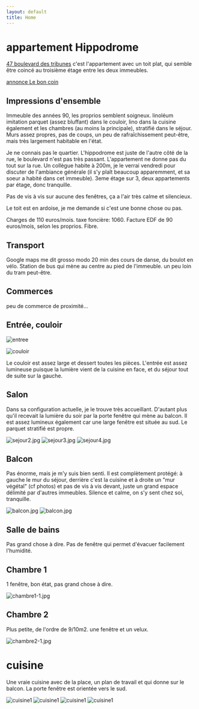 ```yaml
---
layout: default
title: Home
---
```


# appartement Hippodrome

[47 boulevard des tribunes](https://www.google.fr/maps/place/47+Boulevard+des+Tribunes,+44300+Nantes/@47.2487444,-1.5689604,62a,35y,39.58t/data=!3m1!1e3!4m5!3m4!1s0x4805edd117053351:0xf5b324641bc0c08f!8m2!3d47.2491962!4d-1.5687623)
c'est l'appartement avec un toit plat, qui semble être coincé au troisième étage entre les deux immeubles.

[annonce Le bon coin](https://www.leboncoin.fr/ventes_immobilieres/1819711538.htm/)


## Impressions d'ensemble
Immeuble des années 90, les proprios semblent soigneux.
linoléum imitation parquet (assez bluffant) dans le couloir, lino dans la cuisine également et les chambres (au moins la principale), stratifié dans le séjour.
Murs assez propres, pas de coups, un peu de rafraîchissement peut-être, mais très largement habitable en l'état.

Je ne connais pas le quartier. L'hippodrome est juste de l'autre côté de la rue, le boulevard n'est pas très passant. L'appartement ne donne pas du tout sur la rue.
Un collègue habite à 200m, je le verrai vendredi pour discuter de l'ambiance générale (il s'y plaît beaucoup apparemment, et sa soeur a habité dans cet immeuble).
3eme étage sur 3, deux appartements par étage, donc tranquille.

Pas de vis à vis sur aucune des fenêtres, ça a l'air très calme et silencieux.

Le toit est en ardoise, je me demande si c'est une bonne chose ou pas.

Charges de 110 euros/mois.
taxe foncière: 1060.
Facture EDF de 90 euros/mois, selon les proprios.
Fibre.

## Transport
Google maps me dit grosso modo 20 min des cours de danse, du boulot en vélo.
Station de bus qui mène au centre au pied de l'immeuble. un peu loin du tram peut-être.

## Commerces
peu de commerce de proximité...


## Entrée, couloir

![entree](asset/hippo/entree1.jpg)

![couloir](asset/hippo/couloir1.jpg)

Le couloir est assez large et dessert toutes les pièces.
L'entrée est assez lumineuse puisque la lumière vient de la cuisine en face, et du séjour tout de suite sur la gauche.

## Salon
Dans sa configuration actuelle, je le trouve très accueillant. D'autant plus qu'il recevait la lumière du soir par la porte fenêtre qui mène au balcon.
Il est assez lumineux également car une large fenêtre est située au sud.
Le parquet stratifié est propre.

![sejour2.jpg](asset/hippo/sejour2.jpg)
![sejour3.jpg](asset/hippo/sejour3.jpg)
![sejour4.jpg](asset/hippo/sejour4.jpg)

## Balcon
Pas énorme, mais je m'y suis bien senti.
Il est complètement protégé: à gauche le mur du séjour, derrière c'est la cuisine et à droite un "mur végétal" (cf photos) et pas de vis à vis devant, juste un grand espace délimité par d'autres immeubles.
Silence et calme, on s'y sent chez soi, tranquille.

![balcon.jpg](asset/hippo/balcon1.jpg)
![balcon.jpg](asset/hippo/balcon2.jpg)

## Salle de bains

Pas grand chose à dire. Pas de fenêtre qui permet d'évacuer facilement l'humidité.

## Chambre 1

1 fenêtre, bon état, pas grand chose à dire.

![chambre1-1.jpg](asset/hippo/chambre1-1.jpg)

## Chambre 2
Plus petite, de l'ordre de 9/10m2. une fenêtre et un velux.

![chambre2-1.jpg](asset/hippo/chambre2-1.jpg)

# cuisine
Une vraie cuisine avec de la place, un plan de travail et qui donne sur le balcon.
La porte fenêtre est orientée vers le sud.

![cuisine1](asset/hippo/cuisine1.jpg)
![cuisine1](asset/hippo/cuisine2.jpg)
![cuisine1](asset/hippo/cuisine3.jpg)
![cuisine1](asset/hippo/cuisine4.jpg)